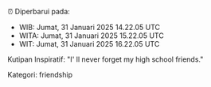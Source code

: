 ⏰ Diperbarui pada:
- WIB: Jumat, 31 Januari 2025 14.22.05 UTC
- WITA: Jumat, 31 Januari 2025 15.22.05 UTC
- WIT: Jumat, 31 Januari 2025 16.22.05 UTC

Kutipan Inspiratif:
"I' ll never forget my high school friends."


Kategori: friendship

